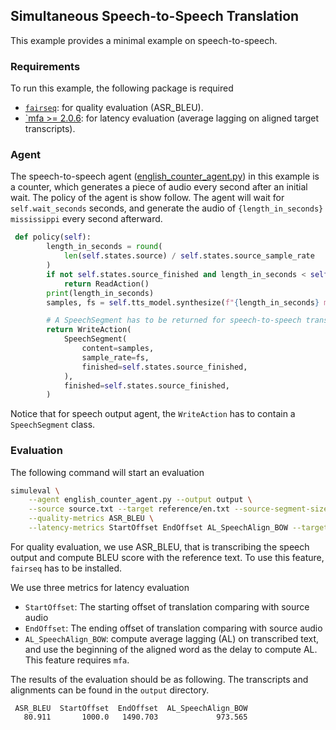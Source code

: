 ## Simultaneous Speech-to-Speech Translation

This example provides a minimal example on speech-to-speech.

### Requirements

To run this example, the following package is required

- [`fairseq`](https://github.com/facebookresearch/fairseq): for quality evaluation (ASR_BLEU).
- [`mfa >= 2.0.6](https://montreal-forced-aligner.readthedocs.io/en/latest/getting_started.html): for latency evaluation (average lagging on aligned target transcripts).

### Agent

The speech-to-speech agent ([english_counter_agent.py](english_counter_agent.py)) in this example is a counter, which generates a piece of audio every second after an initial wait.
The policy of the agent is show follow. The agent will wait for `self.wait_seconds` seconds,
and generate the audio of `{length_in_seconds} mississippi` every second afterward.

```python
 def policy(self):
        length_in_seconds = round(
            len(self.states.source) / self.states.source_sample_rate
        )
        if not self.states.source_finished and length_in_seconds < self.wait_seconds:
            return ReadAction()
        print(length_in_seconds)
        samples, fs = self.tts_model.synthesize(f"{length_in_seconds} mississippi")

        # A SpeechSegment has to be returned for speech-to-speech translation system
        return WriteAction(
            SpeechSegment(
                content=samples,
                sample_rate=fs,
                finished=self.states.source_finished,
            ),
            finished=self.states.source_finished,
        )
```

Notice that for speech output agent, the `WriteAction` has to contain a `SpeechSegment` class.

### Evaluation

The following command will start an evaluation

```bash
simuleval \
    --agent english_counter_agent.py --output output \
    --source source.txt --target reference/en.txt --source-segment-size 1000\
    --quality-metrics ASR_BLEU \
    --latency-metrics StartOffset EndOffset AL_SpeechAlign_BOW --target-speech-lang en
```

For quality evaluation, we use ASR_BLEU, that is transcribing the speech output and compute BLEU score with the reference text. To use this feature, `fairseq` has to be installed.

We use three metrics for latency evaluation

- `StartOffset`: The starting offset of translation comparing with source audio
- `EndOffset`: The ending offset of translation comparing with source audio
- `AL_SpeechAlign_BOW`: compute average lagging (AL) on transcribed text, and use the beginning of the aligned word as the delay to compute AL. This feature requires `mfa`.

The results of the evaluation should be as following. The transcripts and alignments can be found in the `output` directory.

```
 ASR_BLEU  StartOffset  EndOffset  AL_SpeechAlign_BOW
   80.911       1000.0   1490.703             973.565
```
